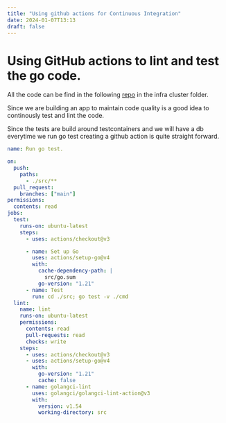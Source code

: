 ```yaml
---
title: "Using github actions for Continuous Integration"
date: 2024-01-07T13:13 
draft: false
---
```



# Using GitHub actions to lint and test the go code.
All the code can be find in the following [repo](https://github.com/oscar-todo-app/todo-app) in the infra cluster folder. 

Since we are building an app to maintain code quality is a good idea to continously test and lint the code.

Since the tests are build around testcontainers and we will have a db everytime we run go test creating a github action is quite straight forward.

``` yaml
name: Run go test.

on:
  push:
    paths:
      - ./src/**
  pull_request:
    branches: ["main"]
permissions:
  contents: read
jobs:
  test:
    runs-on: ubuntu-latest
    steps:
      - uses: actions/checkout@v3

      - name: Set up Go
        uses: actions/setup-go@v4
        with:
          cache-dependency-path: |
            src/go.sum
          go-version: "1.21"
      - name: Test
        run: cd ./src; go test -v ./cmd
  lint:
    name: lint
    runs-on: ubuntu-latest
    permissions:
      contents: read
      pull-requests: read
      checks: write
    steps:
      - uses: actions/checkout@v3
      - uses: actions/setup-go@v4
        with:
          go-version: "1.21"
          cache: false
      - name: golangci-lint
        uses: golangci/golangci-lint-action@v3
        with:
          version: v1.54
          working-directory: src
```

